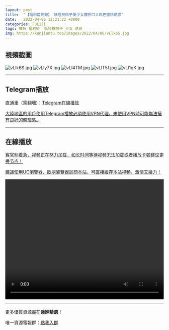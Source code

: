 ```yaml
---
layout: post
title:  "【福利姬视频】 妖怪桃桃子美少女臆想口大鸡巴蜜桃诱惑"
date:   2022-04-06 12:21:22 +0800
categories: FuLiJi
tags: 推特 福利姬  妖怪桃桃子 少女 诱惑
img: https://kanjiantu.top/images/2022/04/06/vLlk6S.jpg
---
```



## 視頻截圖

![vLlk6S.jpg](https://kanjiantu.top/images/2022/04/06/vLlk6S.jpg)
![vLly7X.jpg](https://kanjiantu.top/images/2022/04/06/vLly7X.jpg)
![vLl4TM.jpg](https://kanjiantu.top/images/2022/04/06/vLl4TM.jpg)
![vLlT5f.jpg](https://kanjiantu.top/images/2022/04/06/vLlT5f.jpg)
![vLl1qK.jpg](https://kanjiantu.top/images/2022/04/06/vLl1qK.jpg)

* * *
## Telegram播放

直通車（需翻墻)：[Telegram在線播放](https://t.me/mimeijingxuan/468)

<u>大陸地區的用戶使用Telegram播放必須使用VPN代理，未使用VPN時可能無法擁有良好的體驗感。</u> 
* * *
## 在線播放
<u>客官别着急，视频正在努力加载，如长时间等待视频无法加载或者播放卡顿建议更换节点！</u>

<u>建議使用UC瀏覽器、歐朋瀏覽器訪問本站，可直接緩存本站視頻，激情又給力！</u>
<center><video src="https://cdn.publer.io/uploads/videos/624bfdb5db279713e435e016/f0dada0bf15e9881c531624992f8b468.mp4" width="100%" height="380px" controls="controls"></video></center>

* * *
更多優質資源盡在**迷妹精選**！

唯一資源電報群：[點我入群](https://t.me/mimeijingxuan)


